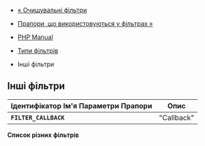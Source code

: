 - [« Очищувальні фільтри](filter.filters.sanitize.md)
- [Прапори, що використовуються у фільтрах »](filter.filters.flags.md)

- [PHP Manual](index.md)
- [Типи фільтрів](filter.filters.md)
- Інші фільтри

## Інші фільтри

| Ідентифікатор Ім'я Параметри Прапори | Опис       |
| ------------------------------------ | ---------- |
| **`FILTER_CALLBACK`**                | "Callback" | Функція або метод типу [callable](language.types.callable.md) | Усі прапори ігноруються | Викликається функція користувача для фільтрації даних. 

**Список різних фільтрів**
